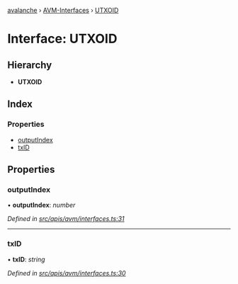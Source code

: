 [avalanche](../README.md) › [AVM-Interfaces](../modules/avm_interfaces.md) › [UTXOID](avm_interfaces.utxoid.md)

# Interface: UTXOID

## Hierarchy

* **UTXOID**

## Index

### Properties

* [outputIndex](avm_interfaces.utxoid.md#outputindex)
* [txID](avm_interfaces.utxoid.md#txid)

## Properties

###  outputIndex

• **outputIndex**: *number*

*Defined in [src/apis/avm/interfaces.ts:31](https://github.com/ava-labs/avalanchejs/blob/62a14d4/src/apis/avm/interfaces.ts#L31)*

___

###  txID

• **txID**: *string*

*Defined in [src/apis/avm/interfaces.ts:30](https://github.com/ava-labs/avalanchejs/blob/62a14d4/src/apis/avm/interfaces.ts#L30)*
